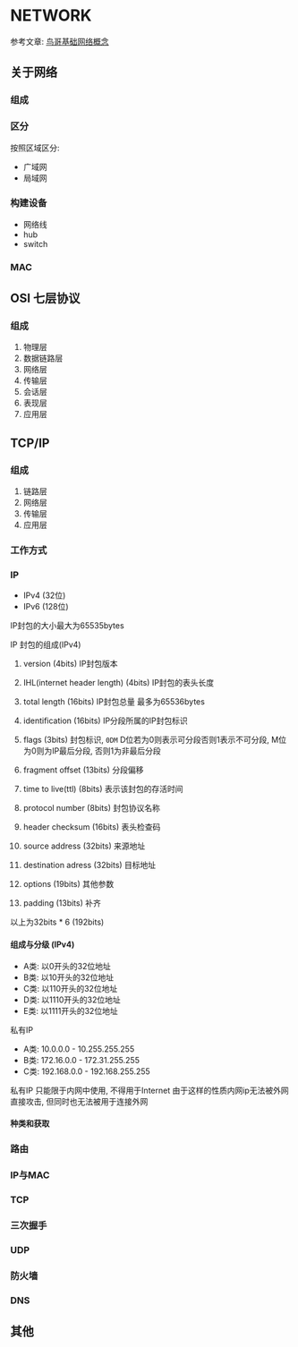 # NETWORK

参考文章:
[鸟哥基础网络概念](http://cn.linux.vbird.org/linux_server/0110network_basic.php)

## 关于网络

### 组成

### 区分 

按照区域区分:
* 广域网
* 局域网

### 构建设备

* 网络线
* hub
* switch

### MAC

###

## OSI 七层协议

### 组成

1. 物理层
2. 数据链路层
3. 网络层
4. 传输层
5. 会话层
6. 表现层
7. 应用层

## TCP/IP

### 组成

1. 链路层
2. 网络层
3. 传输层
4. 应用层

### 工作方式

### IP

* IPv4 (32位)
* IPv6 (128位)

IP封包的大小最大为65535bytes

IP 封包的组成(IPv4)

1. version (4bits)
    IP封包版本

2. IHL(internet header length) (4bits)
    IP封包的表头长度

3. total length (16bits)
    IP封包总量 最多为65536bytes

4. identification (16bits)
    IP分段所属的IP封包标识

5. flags (3bits)
    封包标识, `0DM` D位若为0则表示可分段否则1表示不可分段, M位为0则为IP最后分段, 否则1为非最后分段

6. fragment offset (13bits)
    分段偏移

7. time to live(ttl) (8bits)
    表示该封包的存活时间

8. protocol number (8bits)
    封包协议名称

9. header checksum (16bits)
    表头检查码

10. source address (32bits)
    来源地址
    
11. destination adress (32bits)
    目标地址

12. options (19bits)
    其他参数 

13. padding (13bits)
    补齐

以上为32bits * 6 (192bits)

#### 组成与分级 (IPv4)

* A类: 以0开头的32位地址
* B类: 以10开头的32位地址
* C类: 以110开头的32位地址
* D类: 以1110开头的32位地址
* E类: 以1111开头的32位地址

私有IP

* A类: 10.0.0.0 - 10.255.255.255
* B类: 172.16.0.0 - 172.31.255.255
* C类: 192.168.0.0 - 192.168.255.255

私有IP 只能限于内网中使用, 不得用于Internet
由于这样的性质内网ip无法被外网直接攻击, 但同时也无法被用于连接外网

#### 种类和获取

### 路由

### IP与MAC

### TCP

### 三次握手

### UDP

### 防火墙

### DNS

## 其他
